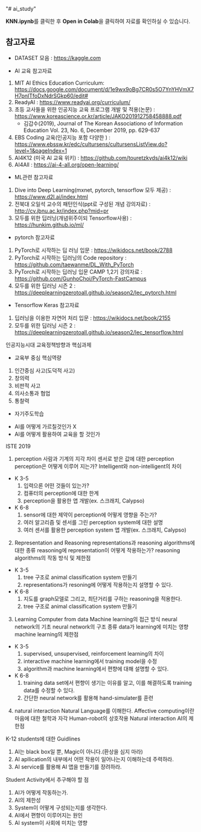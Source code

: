 "# ai_study" 

**KNN.ipynb**를 클릭한 후 **Open in Colab**을 클릭하여 자료를 확인하실 수 있습니다.


참고자료
----

- DATASET 모음 : https://kaggle.com

- AI 교육 참고자료
 1. MIT AI Ethics Education Curriculum: https://docs.google.com/document/d/1e9wx9oBg7CR0s5O7YnYHVmX7H7pnITfoDxNdrSGkp60/edit#
 2. ReadyAI : https://www.readyai.org/curriculum/
 3. 초등 교사들을 위한 인공지능 교육 프로그램 개발 및 적용(논문) : https://www.koreascience.or.kr/article/JAKO201912758458888.pdf
    - 김갑수(2019), Journal of The Korean Associationo of Information Education Vol. 23, No. 6, December 2019, pp. 629-637
 4. EBS Coding 교육(인공지능 포함 다양한 ) : https://www.ebssw.kr/edc/cultursens/cultursensListView.do?level=1&pageIndex=1
 5. AI4K12 (미국 AI 교육 위키) : https://github.com/touretzkyds/ai4k12/wiki
 6. AI4All : https://ai-4-all.org/open-learning/
 
- ML관련 참고자료
 1. Dive into Deep Learning(mxnet, pytorch, tensorflow 모두 제공) : https://www.d2l.ai/index.html
 2. 전북대 오일석 교수의 패턴인식(ppt로 구성된 개념 강의자료) : http://cv.jbnu.ac.kr/index.php?mid=pr
 3. 모두를 위한 딥러닝(개념위주이되 Tensorflow사용) : https://hunkim.github.io/ml/
 
- pytorch 참고자료
 1. PyTorch로 시작하는 딥 러닝 입문 : https://wikidocs.net/book/2788
 2. PyTorch로 시작하는 딥러닝의 Code repository : https://github.com/taewanme/DL_With_PyTorch
 3. PyTorch로 시작하는 딥러닝 입문 CAMP 1,2기 강의자료 : https://github.com/GunhoChoi/PyTorch-FastCampus
 4. 모두를 위한 딥러닝 시즌 2 : https://deeplearningzerotoall.github.io/season2/lec_pytorch.html

- Tensorflow Keras 참고자료
 1. 딥러닝을 이용한 자연어 처리 입문 : https://wikidocs.net/book/2155
 2. 모두를 위한 딥러닝 시즌 2 : https://deeplearningzerotoall.github.io/season2/lec_tensorflow.html




인공지능시대 교육정책방향과 핵심과제
- 교육부 중심 핵심역량
1. 인간중심 사고(도덕적 사고)
2. 창의력
3. 비판적 사고
4. 의사소통과 협업
5. 통찰력
+ 자기주도학습
- AI를 어떻게 가르칠것인가 X
- AI를 어떻게 활용하여 교육을 할 것인가

ISTE 2019
1. perception
사람과 기계의 지각 차이
센서로 받은 값에 대한 perception
perception은 어떻게 이루어 지는가?
Intelligent와 non-intelligent의 차이

- K 3-5
  1) 입력으론 어떤 것들이 있는가?
  2) 컴퓨터의 perception에 대한 한계
  3) perception을 활용한 앱 개발(ex. 스크래치, Calypso)
- K 6-8
  1) sensor에 대한 제약이 perception에 어떻게 영향을 주는가?
  2) 여러 알고리즘 및 센서를 그린 perception system에 대한 설명
  3) 여러 센서를 활용한 perception system 앱 개발(ex. 스크래치, Calypso) 
 
2. Representation and Reasoning
representations과 reasoning algorithms에 대한 종류
reasoning에 representation이 어떻게 작용하는가?
reasoning algorithms의 작동 방식 및 제한점

- K 3-5
  1) tree 구조로 animal classification system 만들기
  2) representations가 resoning에 어떻게 작용하는지 설명할 수 있다.
- K 6-8
  1) 지도를 graph모델로 그리고, 최단거리를 구하는 reasoning을 적용한다.
  2) tree 구조로 animal classification system 만들기
  
3. Learning Computer from data
Machine learning의 접근 방식
neural network의 기초
neural network의 구조 종류
data가 learning에 미치는 영향
machine learning의 제한점

- K 3-5
  1) supervised, unsupervised, reinforcement learning의 차이
  2) interactive machine learning에서 training model을 수정
  3) algorithm과 machine learning에서 편향에 대해 설명할 수 있다.
- K 6-8
  1) training data set에서 편향이 생기는 이유를 알고, 이를 해결하도록 training data를 수정할 수 있다.
  2) 간단한 neural network를 활용해 hand-simulater를 훈련
  
4. natural interaction
Natural Language를 이해한다.
Affective computing이란
마음에 대한 철학과 자각
Human-robot의 상호작용
Natural interaction AI의 제한점






K-12 students에 대한 Guidlines
1. AI는 black box일 뿐, Magic이 아니다.(환상을 심지 마라)
2. AI apllication의 내부에서 어떤 작용이 일어나는지 이해하는데 주력하라.
3. AI service를 활용해 AI 앱을 만들기를 장려하라.

Student Activity에서 추구해야 할 점
1. AI가 어떻게 작동하는가.
2. AI의 제한성
3. System이 어떻게 구성되는지를 생각한다.
4. AI에서 편향이 이루어지는 원인
5. AI system이 사회에 미치는 영향








